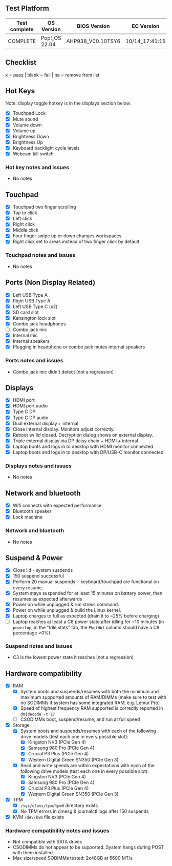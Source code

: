 ## Test Platform

| Test complete | OS Version     | BIOS Version       | EC Version      |
|---------------|----------------|--------------------|-----------------|
| COMPLETE      | Pop!\_OS 22.04 | AHP938\_V00.10TSY6 | 10/14\_17:41:15 |

## Checklist
x = pass | blank = fail | na = remove from list

## Hot Keys

Note: display toggle hotkey is in the displays section below.

- [x] Touchpad Lock
- [x] Mute sound
- [x] Volume down
- [x] Volume up
- [x] Brightness Down
- [x] Brightness Up
- [x] Keyboard backlight cycle levels
- [x] Webcam kill switch

### Hot key notes and issues

- No notes

## Touchpad

- [x] Touchpad two finger scrolling
- [x] Tap to click
- [x] Left click
- [x] Right click
- [x] Middle click
- [x] Four finger swipe up or down changes workspaces
- [x] Right click set to areas instead of two finger click by default

### Touchpad notes and issues

- No notes

## Ports (Non Display Related)

- [x] Left USB Type A
- [x] Right USB Type A
- [x] Left USB Type C (x2)
- [x] SD card slot
- [x] Kensington lock slot
- [x] Combo jack headphones
- [ ] Combo jack mic
- [x] Internal mic
- [x] Internal speakers
- [x] Plugging in headphone or combo jack mutes internal speakers

### Ports notes and issues

- Combo jack mic didn't detect (not a regression)

## Displays

- [x] HDMI port
- [x] HDMI port audio
- [x] Type C DP
- [x] Type C DP audio
- [x] Dual external display + internal
- [x] Close internal display. Monitors adjust correctly.
- [x] Reboot w/ lid closed. Decryption dialog shows on external display.
- [x] Triple external display via DP daisy chain + HDMI + internal
- [x] Laptop boots and logs in to desktop with HDMI monitor connected
- [x] Laptop boots and logs in to desktop with DP/USB-C monitor connected

### Displays notes and issues

- No notes

## Network and bluetooth

- [x] Wifi connects with expected performance
- [x] Bluetooth speaker
- [x] Lock machine

### Network and bluetooth

- No notes

## Suspend & Power

- [x] Close lid - system suspends
- [x] 150 suspend successful
- [x] Perform 20 manual suspends-- keyboard/touchpad are functional on every resume.
- [x] System stays suspended for at least 15 minutes on battery power, then resumes as expected afterwards
- [x] Power on while unplugged & run stress command.
- [x] Power on while unplugged & build the Linux kernel.
- [x] Laptop charges to full as expected (drain it to ~25% before charging)
- [ ] Laptop reaches at least a C8 power state after idling for ~10 minutes (in `powertop`, in the "Idle stats" tab, the `Pkg(HW)` column should have a C8 percentage >0%)

### Suspend notes and issues

- C3 is the lowest power state it reaches (not a regression)

## Hardware compatibility

- [x] RAM
    - [x] System boots and suspends/resumes with both the minimum and maximum supported amounts of RAM/DIMMs (make sure to test with no SODIMMs if system has some integrated RAM, e.g. Lemur Pro)
    - [x] Speed of highest frequency RAM supported is correctly reported in `dmidecode -t 17`
    - [ ] CSODIMMs boot, suspend/resume, and run at full speed
- [x] Storage
    - [x] System boots and suspends/resumes with each of the following drive models (test each one in every possible slot):
        - [x] Kingston NV3 (PCIe Gen 4)
        - [x] Samsung 980 Pro (PCIe Gen 4)
        - [x] Crucial P3 Plus (PCIe Gen 4)
        - [x] Western Digital Green SN350 (PCIe Gen 3)
    - [x] Read and write speeds are within expectations with each of the following drive models (test each one in every possible slot):
        - [x] Kingston NV3 (PCIe Gen 4)
        - [x] Samsung 980 Pro (PCIe Gen 4)
        - [x] Crucial P3 Plus (PCIe Gen 4)
        - [x] Western Digital Green SN350 (PCIe Gen 3)
- [x] TPM
    - [x] `/sys/class/tpm/tpm0` directory exists
    - [x] No TPM errors in dmesg & journalctl logs after 150 suspends
- [x] KVM `/dev/kvm` file exists

### Hardware compatibility notes and issues

- Not compatible with SATA drives
- CSODIMMs do not appear to be supported. System hangs during POST with them installed.
- Max size/speed SODIMMs tested: 2x48GB at 5600 MT/s
